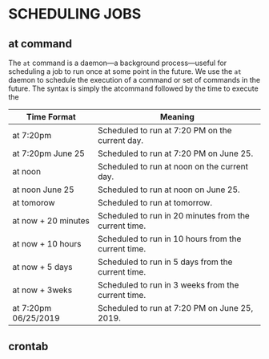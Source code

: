 # SCHEDULING JOBS

## at command
The `at` command is a daemon—a background process—useful for scheduling a job to run once at some point in the future.
We use the `at` daemon to schedule the execution of a command or set of commands in the future. The syntax is simply the atcommand followed by the time to execute the


| Time Format     | Meaning                        | 
|-----------------|--------------------------------|
| at 7:20pm	  | Scheduled to run at 7:20 PM on the current day.	 |
| at 7:20pm June 25 | Scheduled to run at 7:20 PM on June 25. |
| at noon | Scheduled to run at noon on the current day.  |
| at noon June 25	  | Scheduled to run at noon on June 25.	 |
| at tomorow | Scheduled to run at tomorrow. |
| at now + 20 minutes | Scheduled to run in 20 minutes from the current time.  |
| at now + 10 hours	  | Scheduled to run in 10 hours from the current time.	 |
| at now + 5 days | Scheduled to run in 5 days from the current time. |
| at now + 3weks | Scheduled to run in 3 weeks from the current time. |
| at 7:20pm 06/25/2019 | Scheduled to run at 7:20 PM on June 25, 2019. |

## crontab
